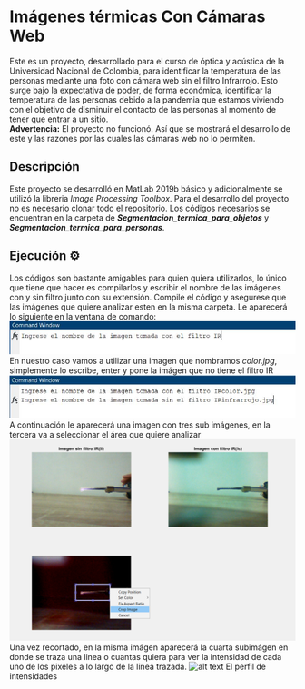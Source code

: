 # Imágenes térmicas Con Cámaras Web
Este es un proyecto, desarrollado para el curso de óptica y acústica de la Universidad Nacional de Colombia, para identificar la temperatura de las personas mediante 
una foto con cámara web sin el filtro Infrarrojo. Esto surge bajo la expectativa de poder, de forma económica, identificar la temperatura de las personas debido a la pandemia que estamos viviendo
con el objetivo de disminuir el contacto de las personas al momento de tener que entrar a un sitio.\
**Advertencia:** El proyecto no funcionó. Así que se mostrará el desarrollo de este y las razones por las cuales las cámaras web no lo permiten.
## Descripción
Este proyecto se desarrolló en MatLab 2019b básico y adicionalmente se utilizó la libreria *Image Processing Toolbox*. Para el desarrollo del proyecto no es necesario clonar todo el repositorio. Los códigos necesarios se encuentran en la carpeta de ***Segmentacion_termica_para_objetos*** y ***Segmentacion_termica_para_personas***.
## Ejecución ⚙️
Los códigos son bastante amigables para quien quiera utilizarlos, lo único que tiene que hacer es compilarlos y escribir el nombre de las imágenes con y sin filtro junto con su extensión. Compile el código y asegurese que las imágenes que quiere analizar esten en la misma carpeta. Le aparecerá lo siguiente en la ventana de comando:
![alt text](https://github.com/ljcaviedesb/Imagenes-Termicas/blob/master/1.JPG)
En nuestro caso vamos a utilizar una imagen que nombramos *color.jpg*, simplemente lo escribe, enter y pone la imágen que no tiene el filtro IR
![alt text](https://github.com/ljcaviedesb/Imagenes-Termicas/blob/master/2.JPG)
A continuación le aparecerá una imagen con tres sub imágenes, en la tercera va a seleccionar el área que quiere analizar
![alt text](https://github.com/ljcaviedesb/Imagenes-Termicas/blob/master/3.png)
Una vez recortado, en la misma imágen aparecerá la cuarta subimágen en donde se traza una linea o cuantas quiera para ver la intensidad de cada uno de los pixeles a lo largo de la linea trazada.
![alt text](https://github.com/ljcaviedesb/Imagenes-Termicas/blob/master/4.JPG)
El perfil de intensidades
